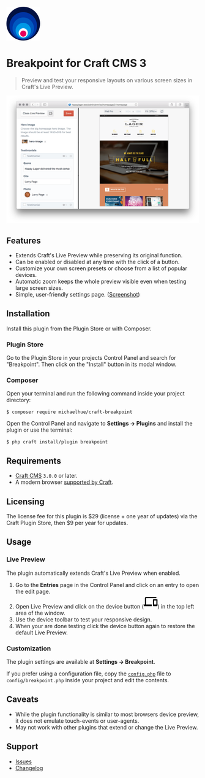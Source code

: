 ![Icon](src/icon.svg)

# Breakpoint for Craft CMS 3

> Preview and test your responsive layouts on various screen sizes in Craft's Live Preview.

![Preview](docs/resources/preview.png)

## Features

-   Extends Craft's Live Preview while preserving its original function.
-   Can be enabled or disabled at any time with the click of a button.
-   Customize your own screen presets or choose from a list of popular devices.
-   Automatic zoom keeps the whole preview visible even when testing large screen sizes.
-   Simple, user-friendly settings page. ([Screenshot](docs/resources/settings.png))

## Installation

Install this plugin from the Plugin Store or with Composer.

### Plugin Store

Go to the Plugin Store in your projects Control Panel and search for "Breakpoint". Then click on the "Install" button in its modal window.

### Composer

Open your terminal and run the following command inside your project directory:

    $ composer require michaelhue/craft-breakpoint

Open the Control Panel and navigate to **Settings → Plugins** and install the plugin or use the terminal:

    $ php craft install/plugin breakpoint

## Requirements

-   [Craft CMS](https://github.com/craftcms/cms/) `3.0.0` or later.
-   A modern browser [supported by Craft](https://docs.craftcms.com/v3/requirements.html#cp-browser-requirements).

## Licensing

The license fee for this plugin is $29 (license + one year of updates) via the Craft Plugin Store, then $9 per year for updates.

## Usage

### Live Preview

The plugin automatically extends Craft's Live Preview when enabled.

1.  Go to the **Entries** page in the Control Panel and click on an entry to open the edit page.
2.  Open Live Preview and click on the device button (![Button](src/web/assets/livepreview/src/img/devices.svg)) in the top left area of the window.
3.  Use the device toolbar to test your responsive design.
4.  When your are done testing click the device button again to restore the default Live Preview.

### Customization

The plugin settings are available at **Settings → Breakpoint**.

If you prefer using a configuration file, copy the [`config.php`](src/config.php) file to `config/breakpoint.php` inside your project and edit the contents.

## Caveats

-   While the plugin functionality is similar to most browsers device preview, it does not emulate touch-events or user-agents.
-   May not work with other plugins that extend or change the Live Preview.

## Support

-   [Issues](https://github.com/michaelhue/craft-breakpoint/issues)
-   [Changelog](CHANGELOG.md)
